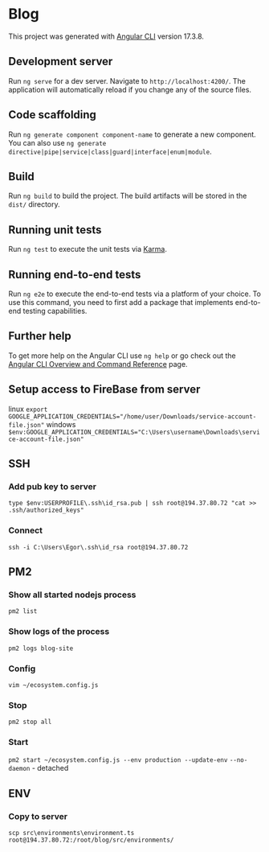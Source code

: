 # Blog

This project was generated with [Angular CLI](https://github.com/angular/angular-cli) version 17.3.8.

## Development server

Run `ng serve` for a dev server. Navigate to `http://localhost:4200/`. The application will automatically reload if you change any of the source files.

## Code scaffolding

Run `ng generate component component-name` to generate a new component. You can also use `ng generate directive|pipe|service|class|guard|interface|enum|module`.

## Build

Run `ng build` to build the project. The build artifacts will be stored in the `dist/` directory.

## Running unit tests

Run `ng test` to execute the unit tests via [Karma](https://karma-runner.github.io).

## Running end-to-end tests

Run `ng e2e` to execute the end-to-end tests via a platform of your choice. To use this command, you need to first add a package that implements end-to-end testing capabilities.

## Further help

To get more help on the Angular CLI use `ng help` or go check out the [Angular CLI Overview and Command Reference](https://angular.io/cli) page.

## Setup access to FireBase from server

linux
`export GOOGLE_APPLICATION_CREDENTIALS="/home/user/Downloads/service-account-file.json"`
windows
`$env:GOOGLE_APPLICATION_CREDENTIALS="C:\Users\username\Downloads\service-account-file.json"`

## SSH

### Add pub key to server

`type $env:USERPROFILE\.ssh\id_rsa.pub | ssh root@194.37.80.72 "cat >> .ssh/authorized_keys"`

### Connect

`ssh -i C:\Users\Egor\.ssh\id_rsa root@194.37.80.72`

## PM2

### Show all started nodejs process

`pm2 list`

### Show logs of the process

`pm2 logs blog-site`

### Config

`vim ~/ecosystem.config.js`

### Stop

`pm2 stop all`

### Start

`pm2 start ~/ecosystem.config.js --env production --update-env`
`--no-daemon` - detached

## ENV

### Copy to server

`scp src\environments\environment.ts root@194.37.80.72:/root/blog/src/environments/`
